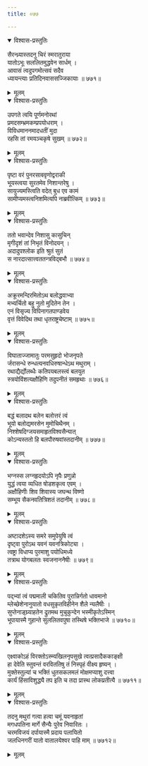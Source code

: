 ```yaml
---
title: ०७७

---
```

<div class="audioEmbed"  caption="सीतालक्ष्मी-वाचनम्" src="https://sanskritdocuments.org/sites/completenarayaneeyam/SoundFiles/077/077_01.mp3"></div>
<details open><summary>विश्वास-प्रस्तुतिः</summary>

सैरन्ध्र्यास्तदनु चिरं स्मरातुराया  
यातोऽभूः सललितमुद्धवेन सार्धम् ।  
आवासं त्वदुपगमोत्सवं सदैव  
ध्यायन्त्याः प्रतिदिनवाससज्जिकायाः ॥ ७७१॥
</details>
<details><summary>मूलम्</summary>

सैरन्ध्र्यास्तदनु चिरं स्मरातुराया  
यातोऽभूः सललितमुद्धवेन सार्धम् ।  
आवासं त्वदुपगमोत्सवं सदैव  
ध्यायन्त्याः प्रतिदिनवाससज्जिकायाः ॥ ७७१॥
</details>



<div class="audioEmbed"  caption="सीतालक्ष्मी-वाचनम्" src="https://sanskritdocuments.org/sites/completenarayaneeyam/SoundFiles/077/077_02.mp3"></div>
<details open><summary>विश्वास-प्रस्तुतिः</summary>

उपगते त्वयि पूर्णमनोरथां  
प्रमदसम्भ्रमकम्प्रपयोधराम् ।  
विविधमाननमादधतीं मुदा  
रहसि तां रमयञ्चकृषे सुखम् ॥ ७७२॥
</details>
<details><summary>मूलम्</summary>

उपगते त्वयि पूर्णमनोरथां  
प्रमदसम्भ्रमकम्प्रपयोधराम् ।  
विविधमाननमादधतीं मुदा  
रहसि तां रमयञ्चकृषे सुखम् ॥ ७७२॥
</details>



<div class="audioEmbed"  caption="सीतालक्ष्मी-वाचनम्" src="https://sanskritdocuments.org/sites/completenarayaneeyam/SoundFiles/077/077_03.mp3"></div>
<details open><summary>विश्वास-प्रस्तुतिः</summary>

पृष्टा वरं पुनरसाववृणोद्वराकी  
भूयस्त्वया सुरतमेव निशान्तरेषु ।  
सायुज्यमस्त्विति वदेत् बुध एव कामं  
सामीप्यमस्त्वनिशमित्यपि नाब्रवीत्किम् ॥ ७७३॥
</details>
<details><summary>मूलम्</summary>

पृष्टा वरं पुनरसाववृणोद्वराकी  
भूयस्त्वया सुरतमेव निशान्तरेषु ।  
सायुज्यमस्त्विति वदेत् बुध एव कामं  
सामीप्यमस्त्वनिशमित्यपि नाब्रवीत्किम् ॥ ७७३॥
</details>



<div class="audioEmbed"  caption="सीतालक्ष्मी-वाचनम्" src="https://sanskritdocuments.org/sites/completenarayaneeyam/SoundFiles/077/077_04.mp3"></div>
<details open><summary>विश्वास-प्रस्तुतिः</summary>

ततो भवान्देव निशासु कासुचिन्  
मृगीदृशं तां निभृतं विनोदयन् ।  
अदादुपश्लोक इति श्रुतं सुतं  
स नारदात्सात्त्वततन्त्रविद्बभौ ॥ ७७४॥
</details>
<details><summary>मूलम्</summary>

ततो भवान्देव निशासु कासुचिन्  
मृगीदृशं तां निभृतं विनोदयन् ।  
अदादुपश्लोक इति श्रुतं सुतं  
स नारदात्सात्त्वततन्त्रविद्बभौ ॥ ७७४॥
</details>



<div class="audioEmbed"  caption="सीतालक्ष्मी-वाचनम्" src="https://sanskritdocuments.org/sites/completenarayaneeyam/SoundFiles/077/077_05.mp3"></div>
<details open><summary>विश्वास-प्रस्तुतिः</summary>

अक्रूरमन्दिरमितोऽथ बलोद्धवाभ्या  
मभ्यर्चितो बहु नुतो मुदितेन तेन ।  
एनं विसृज्य विपिनागतपाण्डवेय  
वृत्तं विवेदिथ तथा धृतराष्ट्रचेष्टाम् ॥ ७७५॥
</details>
<details><summary>मूलम्</summary>

अक्रूरमन्दिरमितोऽथ बलोद्धवाभ्या  
मभ्यर्चितो बहु नुतो मुदितेन तेन ।  
एनं विसृज्य विपिनागतपाण्डवेय  
वृत्तं विवेदिथ तथा धृतराष्ट्रचेष्टाम् ॥ ७७५॥
</details>



<div class="audioEmbed"  caption="सीतालक्ष्मी-वाचनम्" src="https://sanskritdocuments.org/sites/completenarayaneeyam/SoundFiles/077/077_06.mp3"></div>
<details open><summary>विश्वास-प्रस्तुतिः</summary>

विघाताज्जामातुः परमसुहृदो भोजनृपते  
र्जरासन्धे रुन्धत्यनवधिरुषान्धेऽथ मथुराम् ।  
रथाद्यैर्द्योलब्धैः कतिपयबलस्त्वं बलयुत  
स्त्रयोविंशत्यक्षौहिणि तदुपनीतं समहृथाः ॥ ७७६॥
</details>
<details><summary>मूलम्</summary>

विघाताज्जामातुः परमसुहृदो भोजनृपते  
र्जरासन्धे रुन्धत्यनवधिरुषान्धेऽथ मथुराम् ।  
रथाद्यैर्द्योलब्धैः कतिपयबलस्त्वं बलयुत  
स्त्रयोविंशत्यक्षौहिणि तदुपनीतं समहृथाः ॥ ७७६॥
</details>



<div class="audioEmbed"  caption="सीतालक्ष्मी-वाचनम्" src="https://sanskritdocuments.org/sites/completenarayaneeyam/SoundFiles/077/077_07.mp3"></div>
<details open><summary>विश्वास-प्रस्तुतिः</summary>

बद्धं बलादथ बलेन बलोत्तरं त्वं  
भूयो बलोद्यमरसेन मुमोचिथैनम् ।  
निश्शेषदिग्जयसमाहृतविश्वसैन्यात्  
कोऽन्यस्ततो हि बलपौरुषवांस्तदानीम् ॥ ७७७॥
</details>
<details><summary>मूलम्</summary>

बद्धं बलादथ बलेन बलोत्तरं त्वं  
भूयो बलोद्यमरसेन मुमोचिथैनम् ।  
निश्शेषदिग्जयसमाहृतविश्वसैन्यात्  
कोऽन्यस्ततो हि बलपौरुषवांस्तदानीम् ॥ ७७७॥
</details>



<div class="audioEmbed"  caption="सीतालक्ष्मी-वाचनम्" src="https://sanskritdocuments.org/sites/completenarayaneeyam/SoundFiles/077/077_08.mp3"></div>
<details open><summary>विश्वास-प्रस्तुतिः</summary>

भग्नस्स लग्नहृदयोऽपि नृपैः प्रणुन्नो  
युद्धं त्वया व्यधित षोडशकृत्व एवम् ।  
अक्षौहिणीः शिव शिवास्य जघन्थ विष्णो  
सम्भूय सैकनवतित्रिशतं तदानीम् ॥ ७७८॥
</details>
<details><summary>मूलम्</summary>

भग्नस्स लग्नहृदयोऽपि नृपैः प्रणुन्नो  
युद्धं त्वया व्यधित षोडशकृत्व एवम् ।  
अक्षौहिणीः शिव शिवास्य जघन्थ विष्णो  
सम्भूय सैकनवतित्रिशतं तदानीम् ॥ ७७८॥
</details>



<div class="audioEmbed"  caption="सीतालक्ष्मी-वाचनम्" src="https://sanskritdocuments.org/sites/completenarayaneeyam/SoundFiles/077/077_09.mp3"></div>
<details open><summary>विश्वास-प्रस्तुतिः</summary>

अष्टादशेऽस्य समरे समुपेयुषि त्वं  
दृष्ट्वा पुरोऽथ यवनं यवनत्रिकोट्या ।  
त्वष्ट्रा विधाप्य पुरमाशु पयोधिमध्ये  
तत्राथ योगबलतः स्वजनाननैषीः ॥ ७७९॥
</details>
<details><summary>मूलम्</summary>

अष्टादशेऽस्य समरे समुपेयुषि त्वं  
दृष्ट्वा पुरोऽथ यवनं यवनत्रिकोट्या ।  
त्वष्ट्रा विधाप्य पुरमाशु पयोधिमध्ये  
तत्राथ योगबलतः स्वजनाननैषीः ॥ ७७९॥
</details>



<div class="audioEmbed"  caption="सीतालक्ष्मी-वाचनम्" src="https://sanskritdocuments.org/sites/completenarayaneeyam/SoundFiles/077/077_10.mp3"></div>
<details open><summary>विश्वास-प्रस्तुतिः</summary>

पद्भ्यां त्वं पद्ममाली चकितिव पुरान्निर्गतो धावमानो  
म्लेच्छेशेनानुयातो वधसुकृतविहीनेन शैले न्यलैषीः ।  
सुप्तेनाङ्घ्र्याहतेन द्रुतमथ मुचुकुन्देन भस्मीकृतेऽस्मिन्  
भूपायास्मै गुहान्ते सुललितवपुषा तस्थिषे भक्तिभाजे ॥ ७७१०॥
</details>
<details><summary>मूलम्</summary>

पद्भ्यां त्वं पद्ममाली चकितिव पुरान्निर्गतो धावमानो  
म्लेच्छेशेनानुयातो वधसुकृतविहीनेन शैले न्यलैषीः ।  
सुप्तेनाङ्घ्र्याहतेन द्रुतमथ मुचुकुन्देन भस्मीकृतेऽस्मिन्  
भूपायास्मै गुहान्ते सुललितवपुषा तस्थिषे भक्तिभाजे ॥ ७७१०॥
</details>



<div class="audioEmbed"  caption="सीतालक्ष्मी-वाचनम्" src="https://sanskritdocuments.org/sites/completenarayaneeyam/SoundFiles/077/077_11.mp3"></div>
<details open><summary>विश्वास-प्रस्तुतिः</summary>

एक्ष्वाकोऽहं विरक्तोऽस्म्यखिलनृपसुखे त्वत्प्रसादैककाङ्क्षी  
हा देवेति स्तुवन्तं वरविततिषु तं निस्पृहं वीक्ष्य हृष्यन् ।  
मुक्तेस्तुल्यां च भक्तिं धुतसकलमलं मोक्षमप्याशु दत्त्वा  
कार्यं हिंसाविशुद्ध्यै तप इति च तदा प्रास्थ लोकप्रतीत्यै ॥ ७७११॥
</details>
<details><summary>मूलम्</summary>

एक्ष्वाकोऽहं विरक्तोऽस्म्यखिलनृपसुखे त्वत्प्रसादैककाङ्क्षी  
हा देवेति स्तुवन्तं वरविततिषु तं निस्पृहं वीक्ष्य हृष्यन् ।  
मुक्तेस्तुल्यां च भक्तिं धुतसकलमलं मोक्षमप्याशु दत्त्वा  
कार्यं हिंसाविशुद्ध्यै तप इति च तदा प्रास्थ लोकप्रतीत्यै ॥ ७७११॥
</details>



<div class="audioEmbed"  caption="सीतालक्ष्मी-वाचनम्" src="https://sanskritdocuments.org/sites/completenarayaneeyam/SoundFiles/077/077_12.mp3"></div>
<details open><summary>विश्वास-प्रस्तुतिः</summary>

तदनु मथुरां गत्वा हत्वा चमूं यवनाहृतां  
मगधपतिना मार्गे सैन्यैः पुरेव निवारितः ।  
चरमविजयं दर्पायास्मै प्रदाय पलायितो  
जलधिनगरीं यातो वातालयेश्वर पाहि माम् ॥ ७७१२॥
</details>
<details><summary>मूलम्</summary>

तदनु मथुरां गत्वा हत्वा चमूं यवनाहृतां  
मगधपतिना मार्गे सैन्यैः पुरेव निवारितः ।  
चरमविजयं दर्पायास्मै प्रदाय पलायितो  
जलधिनगरीं यातो वातालयेश्वर पाहि माम् ॥ ७७१२॥
</details>

